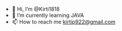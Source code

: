 - 👋 Hi, I’m @Kirti1818
- 🌱 I’m currently learning JAVA
- 📫 How to reach me kirtip922@gmail.com
  

<!---
Kirti1818/Kirti1818 is a ✨ special ✨ repository because its `README.md` (this file) appears on your GitHub profile.
You can click the Preview link to take a look at your changes.
--->
